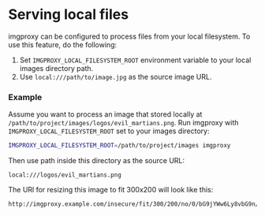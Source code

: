 # Serving local files

imgproxy can be configured to process files from your local filesystem. To use this feature, do the following:

1. Set `IMGPROXY_LOCAL_FILESYSTEM_ROOT` environment variable to your local images directory path.
2. Use `local:///path/to/image.jpg` as the source image URL.

### Example

Assume you want to process an image that stored locally at `/path/to/project/images/logos/evil_martians.png`. Run imgproxy with `IMGPROXY_LOCAL_FILESYSTEM_ROOT` set to your images directory:

```bash
IMGPROXY_LOCAL_FILESYSTEM_ROOT=/path/to/project/images imgproxy
```

Then use path inside this directory as the source URL:

```
local:///logos/evil_martians.png
```

The URl for resizing this image to fit 300x200 will look like this:

```
http://imgproxy.example.com/insecure/fit/300/200/no/0/bG9jYWw6Ly8vbG9n/b3MvZXZpbF9tYXJ0/aWFucy5wbmc.jpg
```
